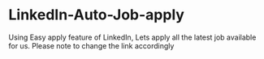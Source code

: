 # LinkedIn-Auto-Job-apply
Using Easy apply feature of LinkedIn, Lets apply all the latest job available for us. Please note to change the link accordingly
